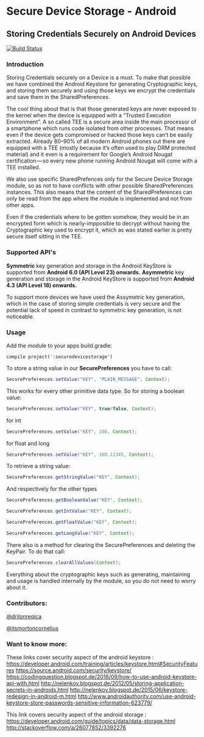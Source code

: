 # Secure Device Storage - Android

## Storing Credentials Securely on Android Devices

[![Build Status](https://travis-ci.org/adorsys/secure-storage-android.svg?branch=master)](https://travis-ci.org/adorsys/secure-storage-android)

### Introduction

Storing Credentials securely on a Device is a must.
To make that possible we have combined the Android Keystore for generating Cryptographic keys, and storing them securely and using those keys we encrypt the credentials and save them in the SharedPreferences.

The cool thing about that is that those generated keys are never exposed to the kernel when the device is equipped with a “Trusted Execution Environment”. A so called TEE is a secure area inside the main processor of a smartphone which runs code isolated from other processes. That means even if the device gets compromised or hacked those keys can’t be easily extracted. Already 80–90% of all modern Android phones out there are equipped with a TEE (mostly because it’s often used to play DRM protected material) and it even is a requirement for Google’s Android Nougat certification — so every new phone running Android Nougat will come with a TEE installed.

We also use specific SharedPrefences only for the Secure Device Storage module, so as not to have conflicts with other possible SharedPreferences instances. This also means that the content of the SharedPreferences can only be read from the app where the module is implemented and not from other apps.

Even if the credentials where to be gotten somehow, they would be in an encrypted form which is nearly-impposible to decrypt without having the Cryptographic key used to encrypt it, which as was stated earlier is pretty secure itself sitting in the TEE.

### Supported API's

__Symmetric__ key generation and storage in the Android KeyStore is supported from __Android 6.0 (API Level 23) onwards.__
__Asymmetric__ key generation and storage in the Android KeyStore is supported from __Android 4.3 (API Level 18) onwards.__

To support more devices we have used the Assymetric key generation, which in the case of storing simple credentials is very secure and the potential lack of speed in contrast to symmetric key generation, is not noticeable.

### Usage

Add the module to your apps build.gradle:

```golang
compile project(':securedevicestorage')
```

To store a string value in our __SecurePreferences__ you have to call:
```java
SecurePreferences.setValue("KEY", "PLAIN_MESSAGE", Context);
```

This works for every other primitive data type. So for storing a boolean value:
```java
SecurePreferences.setValue("KEY", true/false, Context);
```

for int
```java
SecurePreferences.setValue("KEY", 100, Context);
```

for float and long
```java
SecurePreferences.setValue("KEY", 100.12345, Context);
```

To retrieve a string value:
```java
SecurePreferences.getStringValue("KEY", Context);
```

And respectively for the other types
```java
SecurePreferences.getBooleanValue("KEY", Context);
```
```java
SecurePreferences.getIntValue("KEY", Context);
```
```java
SecurePreferences.getFloatValue("KEY", Context);
```
```java
SecurePreferences.getLongValue("KEY", Context);
```

There also is a method for clearing the SecurePreferences and deleting the KeyPair.
To do that call:
```java
SecurePreferences.clearAllValues(Context);
```

Everything about the cryptographic keys such as generating, maintaining and usage is handled internally by the module, so you do not need to worry about it.

### Contributors:
[@drilonreqica](https://github.com/drilonreqica)

[@itsmortoncornelius](https://github.com/itsmortoncornelius)

### Want to know more:

These links cover security aspect of the android keystore :
https://developer.android.com/training/articles/keystore.html#SecurityFeatures
https://source.android.com/security/keystore/
https://codingquestion.blogspot.de/2016/09/how-to-use-android-keystore-api-with.html
http://nelenkov.blogspot.de/2012/05/storing-application-secrets-in-androids.html
http://nelenkov.blogspot.de/2015/06/keystore-redesign-in-android-m.html
http://www.androidauthority.com/use-android-keystore-store-passwords-sensitive-information-623779/

This link covers security aspect of the android storage :
https://developer.android.com/guide/topics/data/data-storage.html
http://stackoverflow.com/a/26077852/3392276



